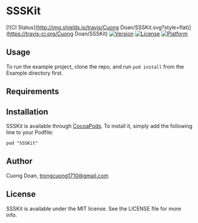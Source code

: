 # SSSKit

[![CI Status](http://img.shields.io/travis/Cuong Doan/SSSKit.svg?style=flat)](https://travis-ci.org/Cuong Doan/SSSKit)
[![Version](https://img.shields.io/cocoapods/v/SSSKit.svg?style=flat)](http://cocoadocs.org/docsets/SSSKit)
[![License](https://img.shields.io/cocoapods/l/SSSKit.svg?style=flat)](http://cocoadocs.org/docsets/SSSKit)
[![Platform](https://img.shields.io/cocoapods/p/SSSKit.svg?style=flat)](http://cocoadocs.org/docsets/SSSKit)

## Usage

To run the example project, clone the repo, and run `pod install` from the Example directory first.

## Requirements

## Installation

SSSKit is available through [CocoaPods](http://cocoapods.org). To install
it, simply add the following line to your Podfile:

    pod "SSSKit"

## Author

Cuong Doan, trongcuong1710@gmail.com

## License

SSSKit is available under the MIT license. See the LICENSE file for more info.

